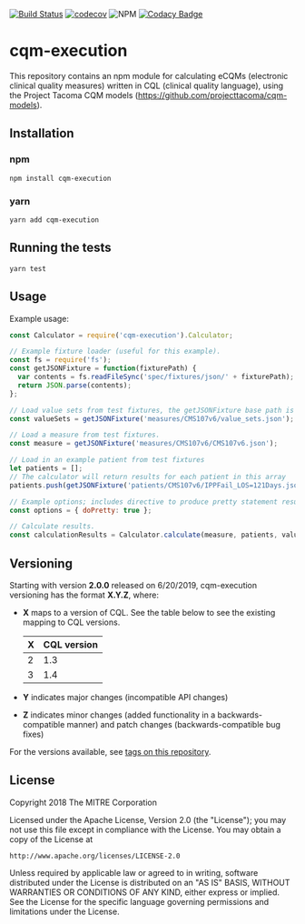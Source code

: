 [![Build Status](https://travis-ci.com/projecttacoma/cqm-execution.svg?branch=main)](https://travis-ci.com/projecttacoma/cqm-execution)
[![codecov](https://codecov.io/gh/projecttacoma/cqm-execution/branch/main/graph/badge.svg)](https://codecov.io/gh/projecttacoma/cqm-execution)
![NPM](https://img.shields.io/npm/v/cqm-execution.svg)
[![Codacy Badge](https://app.codacy.com/project/badge/Grade/cb1f6f862af64f29bd72416eb5eabeeb)](https://www.codacy.com/gh/projecttacoma/cqm-execution?utm_source=github.com&amp;utm_medium=referral&amp;utm_content=projecttacoma/cqm-execution&amp;utm_campaign=Badge_Grade)

# cqm-execution

This repository contains an npm module for calculating eCQMs (electronic clinical quality measures) written in CQL (clinical quality language), using the Project Tacoma CQM models (https://github.com/projecttacoma/cqm-models).

## Installation

### npm
```
npm install cqm-execution
```

### yarn
```
yarn add cqm-execution
```

## Running the tests 

```
yarn test
```


## Usage
Example usage:
```javascript
const Calculator = require('cqm-execution').Calculator;

// Example fixture loader (useful for this example).
const fs = require('fs');
const getJSONFixture = function(fixturePath) { 
  var contents = fs.readFileSync('spec/fixtures/json/' + fixturePath);
  return JSON.parse(contents);
};

// Load value sets from test fixtures, the getJSONFixture base path is spec/fixtures/json
const valueSets = getJSONFixture('measures/CMS107v6/value_sets.json');

// Load a measure from test fixtures.
const measure = getJSONFixture('measures/CMS107v6/CMS107v6.json');

// Load in an example patient from test fixtures
let patients = [];
// The calculator will return results for each patient in this array
patients.push(getJSONFixture('patients/CMS107v6/IPPFail_LOS=121Days.json'));

// Example options; includes directive to produce pretty statement results.
const options = { doPretty: true };

// Calculate results.
const calculationResults = Calculator.calculate(measure, patients, valueSets, options);
```

## Versioning

Starting with version **2.0.0** released on 6/20/2019, cqm-execution versioning has the format **X.Y.Z**, where:

* **X** maps to a version of CQL. See the table below to see the existing mapping to CQL versions.

  | X | CQL version |
  | --- | --- |
  | 2 | 1.3 |
  | 3 | 1.4 |

* **Y** indicates major changes (incompatible API changes)

* **Z** indicates minor changes (added functionality in a backwards-compatible manner) and patch changes (backwards-compatible bug fixes)

For the versions available, see [tags on this repository](https://github.com/projecttacoma/cqm-execution/tags).


## License

Copyright 2018 The MITRE Corporation

Licensed under the Apache License, Version 2.0 (the "License"); you may not use this file except in compliance with the License. You may obtain a copy of the License at

```
http://www.apache.org/licenses/LICENSE-2.0
```

Unless required by applicable law or agreed to in writing, software distributed under the License is distributed on an "AS IS" BASIS, WITHOUT WARRANTIES OR CONDITIONS OF ANY KIND, either express or implied. See the License for the specific language governing permissions and limitations under the License.
